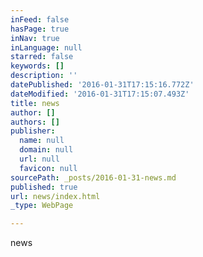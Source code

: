 ```yaml
---
inFeed: false
hasPage: true
inNav: true
inLanguage: null
starred: false
keywords: []
description: ''
datePublished: '2016-01-31T17:15:16.772Z'
dateModified: '2016-01-31T17:15:07.493Z'
title: news
author: []
authors: []
publisher:
  name: null
  domain: null
  url: null
  favicon: null
sourcePath: _posts/2016-01-31-news.md
published: true
url: news/index.html
_type: WebPage

---
```

news